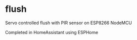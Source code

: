 # flush
Servo controlled flush with PIR sensor on ESP8266 NodeMCU

Completed in HomeAssistant using ESPHome


